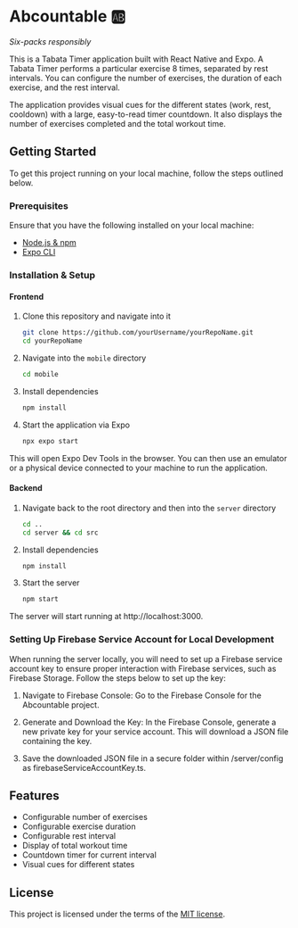 # Abcountable 🆎

<i>Six-packs responsibly</i>

This is a Tabata Timer application built with React Native and Expo. A Tabata Timer performs a particular exercise 8 times, separated by rest intervals. You can configure the number of exercises, the duration of each exercise, and the rest interval.

The application provides visual cues for the different states (work, rest, cooldown) with a large, easy-to-read timer countdown. It also displays the number of exercises completed and the total workout time.

## Getting Started

To get this project running on your local machine, follow the steps outlined below.

### Prerequisites

Ensure that you have the following installed on your local machine:

- [Node.js & npm](https://nodejs.org/en/download/)
- [Expo CLI](https://docs.expo.dev/get-started/installation/)

### Installation & Setup

#### Frontend

1. Clone this repository and navigate into it

   ```bash
   git clone https://github.com/yourUsername/yourRepoName.git
   cd yourRepoName
   ```

2. Navigate into the `mobile` directory

   ```bash
   cd mobile
   ```

3. Install dependencies

   ```bash
   npm install
   ```

4. Start the application via Expo
   ```bash
   npx expo start
   ```

This will open Expo Dev Tools in the browser. You can then use an emulator or a physical device connected to your machine to run the application.

#### Backend

1. Navigate back to the root directory and then into the `server` directory

   ```bash
   cd ..
   cd server && cd src
   ```

2. Install dependencies

   ```bash
   npm install
   ```

3. Start the server

   ```bash
   npm start
   ```

The server will start running at http://localhost:3000.

### Setting Up Firebase Service Account for Local Development

When running the server locally, you will need to set up a Firebase service account key to ensure proper interaction with Firebase services, such as Firebase Storage. Follow the steps below to set up the key:

1. Navigate to Firebase Console: Go to the Firebase Console for the Abcountable project.

2. Generate and Download the Key: In the Firebase Console, generate a new private key for your service account. This will download a JSON file containing the key.

3. Save the downloaded JSON file in a secure folder within /server/config as firebaseServiceAccountKey.ts.

## Features

- Configurable number of exercises
- Configurable exercise duration
- Configurable rest interval
- Display of total workout time
- Countdown timer for current interval
- Visual cues for different states

## License

This project is licensed under the terms of the [MIT license](LICENSE).
